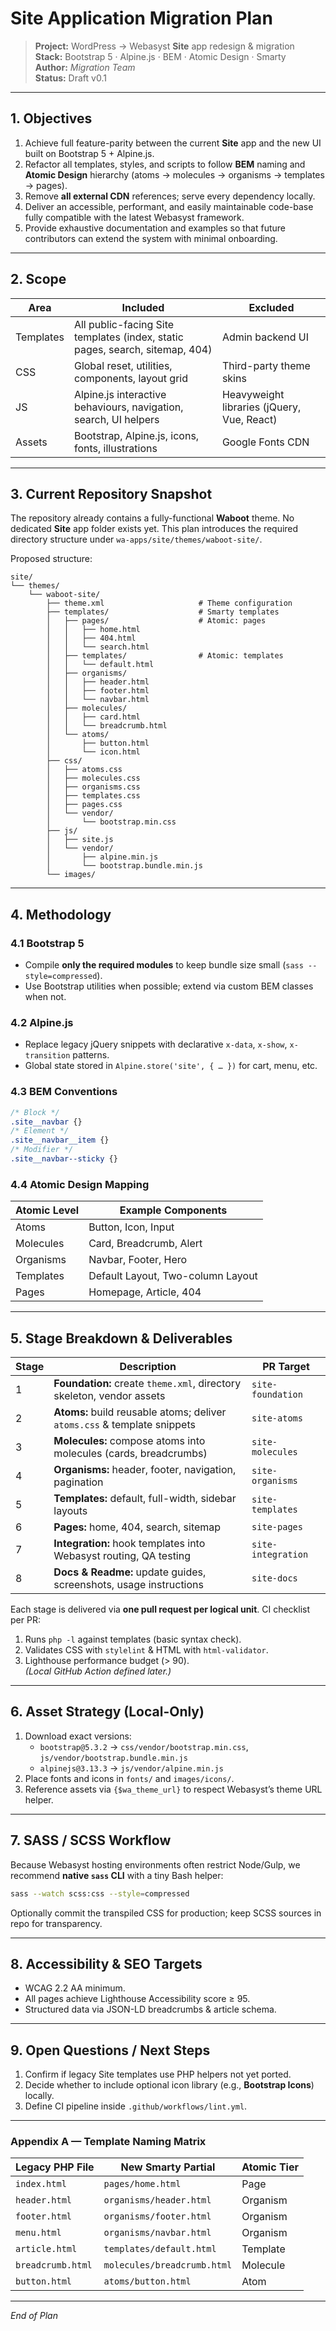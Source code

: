 # Site Application Migration Plan

> **Project:** WordPress → Webasyst **Site** app redesign & migration  
> **Stack:** Bootstrap 5 · Alpine.js · BEM · Atomic Design · Smarty  
> **Author:** _Migration Team_  
> **Status:** Draft v0.1

---

## 1. Objectives

1. Achieve full feature-parity between the current **Site** app and the new UI built on Bootstrap 5 + Alpine.js.
2. Refactor all templates, styles, and scripts to follow **BEM** naming and **Atomic Design** hierarchy (atoms → molecules → organisms → templates → pages).
3. Remove **all external CDN** references; serve every dependency locally.
4. Deliver an accessible, performant, and easily maintainable code-base fully compatible with the latest Webasyst framework.
5. Provide exhaustive documentation and examples so that future contributors can extend the system with minimal onboarding.

---

## 2. Scope

| Area | Included | Excluded |
|------|----------|----------|
| Templates | All public-facing Site templates (index, static pages, search, sitemap, 404) | Admin backend UI |
| CSS | Global reset, utilities, components, layout grid | Third-party theme skins |
| JS | Alpine.js interactive behaviours, navigation, search, UI helpers | Heavyweight libraries (jQuery, Vue, React) |
| Assets | Bootstrap, Alpine.js, icons, fonts, illustrations | Google Fonts CDN |

---

## 3. Current Repository Snapshot

The repository already contains a fully-functional **Waboot** theme. No dedicated **Site** app folder exists yet. This plan introduces the required directory structure under `wa-apps/site/themes/waboot-site/`.

Proposed structure:
```
site/
└── themes/
    └── waboot-site/
        ├── theme.xml                     # Theme configuration
        ├── templates/                    # Smarty templates
        │   ├── pages/                    # Atomic: pages
        │   │   ├── home.html
        │   │   ├── 404.html
        │   │   └── search.html
        │   ├── templates/                # Atomic: templates
        │   │   └── default.html
        │   ├── organisms/
        │   │   ├── header.html
        │   │   ├── footer.html
        │   │   └── navbar.html
        │   ├── molecules/
        │   │   ├── card.html
        │   │   └── breadcrumb.html
        │   └── atoms/
        │       ├── button.html
        │       └── icon.html
        ├── css/
        │   ├── atoms.css
        │   ├── molecules.css
        │   ├── organisms.css
        │   ├── templates.css
        │   ├── pages.css
        │   └── vendor/
        │       └── bootstrap.min.css
        ├── js/
        │   ├── site.js
        │   └── vendor/
        │       ├── alpine.min.js
        │       └── bootstrap.bundle.min.js
        └── images/
```

---

## 4. Methodology

### 4.1 Bootstrap 5
- Compile **only the required modules** to keep bundle size small (`sass --style=compressed`).
- Use Bootstrap utilities when possible; extend via custom BEM classes when not.

### 4.2 Alpine.js
- Replace legacy jQuery snippets with declarative `x-data`, `x-show`, `x-transition` patterns.
- Global state stored in `Alpine.store('site', { … })` for cart, menu, etc.

### 4.3 BEM Conventions
```css
/* Block */
.site__navbar {}
/* Element */
.site__navbar__item {}
/* Modifier */
.site__navbar--sticky {}
```

### 4.4 Atomic Design Mapping
| Atomic Level | Example Components |
|--------------|-------------------|
| Atoms | Button, Icon, Input |
| Molecules | Card, Breadcrumb, Alert |
| Organisms | Navbar, Footer, Hero |
| Templates | Default Layout, Two-column Layout |
| Pages | Homepage, Article, 404 |

---

## 5. Stage Breakdown & Deliverables

| Stage | Description | PR Target |
|-------|-------------|-----------|
| 1 | **Foundation:** create `theme.xml`, directory skeleton, vendor assets | `site-foundation` |
| 2 | **Atoms:** build reusable atoms; deliver `atoms.css` & template snippets | `site-atoms` |
| 3 | **Molecules:** compose atoms into molecules (cards, breadcrumbs) | `site-molecules` |
| 4 | **Organisms:** header, footer, navigation, pagination | `site-organisms` |
| 5 | **Templates:** default, full-width, sidebar layouts | `site-templates` |
| 6 | **Pages:** home, 404, search, sitemap | `site-pages` |
| 7 | **Integration:** hook templates into Webasyst routing, QA testing | `site-integration` |
| 8 | **Docs & Readme:** update guides, screenshots, usage instructions | `site-docs` |

Each stage is delivered via **one pull request per logical unit**. CI checklist per PR:
1. Runs `php -l` against templates (basic syntax check).
2. Validates CSS with `stylelint` & HTML with `html-validator`.
3. Lighthouse performance budget (> 90).  
   *(Local GitHub Action defined later.)*

---

## 6. Asset Strategy (Local-Only)

1. Download exact versions:
   - `bootstrap@5.3.2` → `css/vendor/bootstrap.min.css`, `js/vendor/bootstrap.bundle.min.js`
   - `alpinejs@3.13.3` → `js/vendor/alpine.min.js`
2. Place fonts and icons in `fonts/` and `images/icons/`.
3. Reference assets via `{$wa_theme_url}` to respect Webasyst’s theme URL helper.

---

## 7. SASS / SCSS Workflow

Because Webasyst hosting environments often restrict Node/Gulp, we recommend **native `sass` CLI** with a tiny Bash helper:
```bash
sass --watch scss:css --style=compressed
```
Optionally commit the transpiled CSS for production; keep SCSS sources in repo for transparency.

---

## 8. Accessibility & SEO Targets
- WCAG 2.2 AA minimum.
- All pages achieve Lighthouse Accessibility score ≥ 95.
- Structured data via JSON-LD breadcrumbs & article schema.

---

## 9. Open Questions / Next Steps
1. Confirm if legacy Site templates use PHP helpers not yet ported.
2. Decide whether to include optional icon library (e.g., **Bootstrap Icons**) locally.
3. Define CI pipeline inside `.github/workflows/lint.yml`.

---

### Appendix A — Template Naming Matrix
| Legacy PHP File | New Smarty Partial | Atomic Tier |
|-----------------|--------------------|-------------|
| `index.html` | `pages/home.html` | Page |
| `header.html` | `organisms/header.html` | Organism |
| `footer.html` | `organisms/footer.html` | Organism |
| `menu.html` | `organisms/navbar.html` | Organism |
| `article.html` | `templates/default.html` | Template |
| `breadcrumb.html` | `molecules/breadcrumb.html` | Molecule |
| `button.html` | `atoms/button.html` | Atom |

---

_End of Plan_